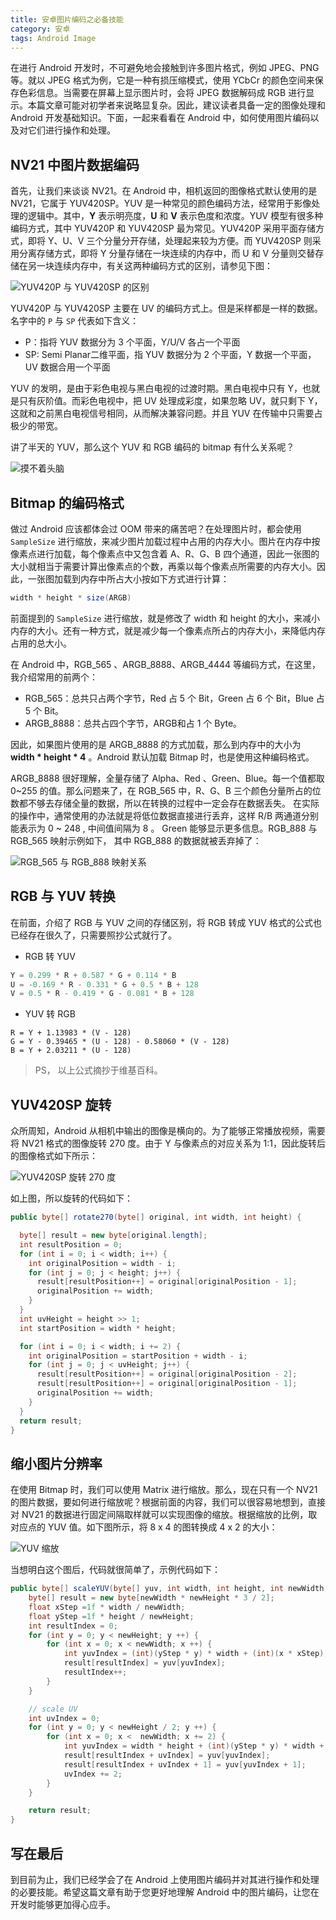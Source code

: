 ```yaml
---
title: 安卓图片编码之必备技能
category: 安卓
tags: Android Image
---
```


在进行 Android 开发时，不可避免地会接触到许多图片格式，例如 JPEG、PNG 等。就以 JPEG 格式为例，它是一种有损压缩模式，使用 YCbCr 的颜色空间来保存色彩信息。当需要在屏幕上显示图片时，会将 JPEG 数据解码成 RGB 进行显示。本篇文章可能对初学者来说略显复杂。因此，建议读者具备一定的图像处理和 Android 开发基础知识。下面，一起来看看在 Android 中，如何使用图片编码以及对它们进行操作和处理。

##  NV21 中图片数据编码

首先，让我们来谈谈 NV21。在 Android 中，相机返回的图像格式默认使用的是 NV21，它属于 YUV420SP。YUV 是一种常见的颜色编码方法，经常用于影像处理的逻辑中。其中，**Y** 表示明亮度，**U** 和 **V** 表示色度和浓度。YUV 模型有很多种编码方式，其中 YUV420P 和 YUV420SP 最为常见。YUV420P 采用平面存储方式，即将 Y、U、V 三个分量分开存储，处理起来较为方便。而 YUV420SP 则采用分离存储方式，即将 Y 分量存储在一块连续的内存中，而 U 和 V 分量则交替存储在另一块连续内存中，有关这两种编码方式的区别，请参见下图：

![YUV420P 与 YUV420SP 的区别](https://raw.githubusercontent.com/Pinned/pinned.github.io/refs/heads/awesome-picture/3dfefc789ece48a2bb73e17363a4d6a1.png)

 YUV420P 与 YUV420SP 主要在 UV 的编码方式上。但是采样都是一样的数据。名字中的 `P` 与 `SP` 代表如下含义：

- P：指将 YUV 数据分为 3 个平面，Y/U/V 各占一个平面
- SP: Semi Planar二维平面，指 YUV 数据分为 2 个平面，Y 数据一个平面，UV 数据合用一个平面

YUV 的发明，是由于彩色电视与黑白电视的过渡时期。黑白电视中只有 Y，也就是只有灰阶值。而彩色电视中，把 UV 处理成彩度，如果忽略 UV，就只剩下 Y，这就和之前黑白电视信号相同，从而解决兼容问题。并且 YUV 在传输中只需要占极少的带宽。

讲了半天的 YUV，那么这个 YUV 和 RGB 编码的 bitmap 有什么关系呢？

![摸不着头脑](https://raw.githubusercontent.com/Pinned/pinned.github.io/refs/heads/awesome-picture/20211201001533871.png)



##  Bitmap 的编码格式

做过 Android 应该都体会过 OOM 带来的痛苦吧？在处理图片时，都会使用 `SampleSize` 进行缩放，来减少图片加载过程中占用的内存大小。图片在内存中按像素点进行加载，每个像素点中又包含着 A、R、G、B 四个通道，因此一张图的大小就相当于需要计算出像素点的个数，再乘以每个像素点所需要的内存大小。因此，一张图加载到内存中所占大小按如下方式进行计算：

```java 
width * height * size(ARGB)
```

前面提到的 `SampleSize` 进行缩放，就是修改了 width 和 height 的大小，来减小内存的大小。还有一种方式，就是减少每一个像素点所占的内存大小，来降低内存占用的总大小。

在 Android 中，RGB_565 、ARGB_8888、ARGB_4444 等编码方式，在这里，我介绍常用的前两个：

+ RGB_565：总共只占两个字节，Red 占 5 个 Bit，Green 占 6 个 Bit，Blue 占 5 个  Bit。
+ ARGB_8888：总共占四个字节，ARGB和占 1 个 Byte。

因此，如果图片使用的是 ARGB_8888 的方式加载，那么到内存中的大小为 **width * height * 4** 。Android 默认加载 Bitmap 时，也是使用这种编码格式。

ARGB_8888 很好理解，全量存储了 Alpha、Red 、Green、Blue。每一个值都取 0~255 的值。那么问题来了，在 RGB_565 中，R、G、B 三个颜色分量所占的位数都不够去存储全量的数据，所以在转换的过程中一定会存在数据丢失。 在实际的操作中，通常使用的办法就是将低位数据直接进行丢弃，这样 R/B 两通道分别能表示为 0 ~ 248 , 中间值间隔为 8 。 Green 能够显示更多信息。RGB_888 与 RGB_565 映射示例如下， 其中 RGB_888 的数据就被丢弃掉了：

![RGB_565 与 RGB_888 映射关系](https://raw.githubusercontent.com/Pinned/pinned.github.io/refs/heads/awesome-picture/20211204101817139.png)



## RGB 与 YUV 转换

在前面，介绍了 RGB 与 YUV 之间的存储区别，将 RGB 转成 YUV 格式的公式也已经存在很久了，只需要照抄公式就行了。

+ RGB 转 YUV

```cpp
Y = 0.299 * R + 0.587 * G + 0.114 * B
U = -0.169 * R - 0.331 * G + 0.5 * B + 128
V = 0.5 * R - 0.419 * G - 0.081 * B + 128
```

+ YUV 转 RGB 

```
R = Y + 1.13983 * (V - 128)
G = Y - 0.39465 * (U - 128) - 0.58060 * (V - 128)
B = Y + 2.03211 * (U - 128)
```

> PS， 以上公式摘抄于维基百科。



## YUV420SP  旋转

众所周知，Android 从相机中输出的图像是横向的。为了能够正常播放视频，需要将 NV21 格式的图像旋转 270 度。由于 Y 与像素点的对应关系为 1:1，因此旋转后的图像格式如下所示：

![YUV420SP 旋转 270 度 ](https://raw.githubusercontent.com/Pinned/pinned.github.io/refs/heads/awesome-picture/449c347f1c0647969c33e9dd18eaaae3.png)

如上图，所以旋转的代码如下： 

```java
public byte[] rotate270(byte[] original, int width, int height) {

  byte[] result = new byte[original.length];
  int resultPosition = 0;
  for (int i = 0; i < width; i++) {
    int originalPosition = width - i;
    for (int j = 0; j < height; j++) {
      result[resultPosition++] = original[originalPosition - 1];
      originalPosition += width;
    }
  }
  int uvHeight = height >> 1;
  int startPosition = width * height;

  for (int i = 0; i < width; i += 2) {
    int originalPosition = startPosition + width - i;
    for (int j = 0; j < uvHeight; j++) {
      result[resultPosition++] = original[originalPosition - 2];
      result[resultPosition++] = original[originalPosition - 1];
      originalPosition += width;
    }
  }
  return result;
}
```



## 缩小图片分辨率

在使用 Bitmap 时，我们可以使用 Matrix 进行缩放。那么，现在只有一个 NV21 的图片数据，要如何进行缩放呢？根据前面的内容，我们可以很容易地想到，直接对 NV21 的数据进行固定间隔取样就可以实现图像的缩放。根据缩放的比例，取对应点的 YUV 值。如下图所示，将 8 x 4 的图转换成 4 x 2 的大小：

![YUV 缩放](https://raw.githubusercontent.com/Pinned/pinned.github.io/refs/heads/awesome-picture/246dd71fcf9c45c9bfbc98bfe3b4df51.png)

当想明白这个图后，代码就很简单了，示例代码如下：

```java
public byte[] scaleYUV(byte[] yuv, int width, int height, int newWidth, int newHeight) {
    byte[] result = new byte[newWidth * newHeight * 3 / 2];
    float xStep =1f * width / newWidth;
    float yStep =1f * height / newHeight;
    int resultIndex = 0;
    for (int y = 0; y < newHeight; y ++) {
        for (int x = 0; x < newWidth; x ++) {
            int yuvIndex = (int)(yStep * y) * width + (int)(x * xStep);
            result[resultIndex] = yuv[yuvIndex];
            resultIndex++;
        }
    }

    // scale UV
    int uvIndex = 0;
    for (int y = 0; y < newHeight / 2; y ++) {
        for (int x = 0; x <  newWidth; x += 2) {
            int yuvIndex = width * height + (int)(yStep * y) * width + (int)(x * xStep);
            result[resultIndex + uvIndex] = yuv[yuvIndex];
            result[resultIndex + uvIndex + 1] = yuv[yuvIndex + 1];
            uvIndex += 2;
        }
    }

    return result;
}
```



## 写在最后

到目前为止，我们已经学会了在 Android 上使用图片编码并对其进行操作和处理的必要技能。希望这篇文章有助于您更好地理解 Android 中的图片编码，让您在开发时能够更加得心应手。

